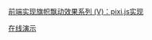 [前端实现旗帜飘动效果系列 (Ⅴ)：pixi.js实现](https://my.oschina.net/codingDog/blog/4968573 "前端实现旗帜飘动效果系列 (Ⅴ)：pixi.js实现")

[在线演示](https://codepen.io/oj8kay/pen/vYyjwGv "在线演示")